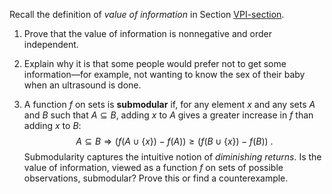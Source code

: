 

Recall the definition of <i>value of
information</i> in Section [VPI-section](#/).<br>

1.  Prove that the value of information is nonnegative and
    order independent.<br>

2.  Explain why it is that some people would prefer not to get some
    information—for example, not wanting to know the sex of their baby
    when an ultrasound is done.<br>

3.  A function $f$ on sets is <b>submodular</b> if, for any element $x$ and any sets $A$
    and $B$ such that $A\subseteq B$, adding $x$ to $A$ gives a greater
    increase in $f$ than adding $x$ to $B$:
    $$A\subseteq B \Rightarrow (f(A \cup \{x\}) - f(A)) \geq (f(B\cup \{x\}) - f(B))\ .$$
    Submodularity captures the intuitive notion of <i>diminishing
    returns</i>. Is the value of information, viewed as a function
    $f$ on sets of possible observations, submodular? Prove this or find
    a counterexample.
